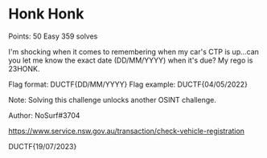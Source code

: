 # Honk Honk

Points: 50 
Easy 
359 solves

I'm shocking when it comes to remembering when my car's CTP is up...can you let me know the exact date (DD/MM/YYYY) when it's due? My rego is 23HONK.

Flag format: DUCTF{DD/MM/YYYY}
Flag example: DUCTF{04/05/2022}

Note: Solving this challenge unlocks another OSINT challenge.

Author: NoSurf#3704




https://www.service.nsw.gov.au/transaction/check-vehicle-registration


DUCTF{19/07/2023}

